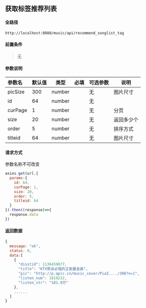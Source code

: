 ## 获取标签推荐列表

#### 全路径

```
http://localhost:8080/music/api/recommend_songlist_tag
```

#### 前置条件

> 无
>

#### 参数说明

| 参数名   | 默认值 | 类型   | 必填 | 可选参数                          | 说明               |
| :------- | ------ | ------ | ---- | --------------------------------- | ------------------ |
| picSize | 300 | number |     | 无 | 图片尺寸 |
| id | 64 | number |     | 无 |  |
| curPage | 1 | number |     | 无 | 分页 |
| size | 20 | number |     | 无 | 返回多少个 |
| order | 5 | number |     | 无 | 排序方式 |
| titleid | 64 | number |     | 无 | 图片尺寸 |

#### 请求方式

参数名称不可改变

```js
axios.get(url,{
  params:{
    id: 64,
    curPage: 1,
    size: 20,
    order: 5,
    titleid: 64
  }
}).then((response)=>{
  response.data
})
```

#### 返回数据

```js
{
  message: "ok",
  status: 0,
  data:[
    {
      "disstid": 1136459077,
      "title": "KTV聚会必唱的正能量金曲",
      "pic": "http://p.qpic.cn/music_cover/PiaZ..../300?n=1",
      "listen_num": 1819232,
      "listen_str": "181.9万"
    },
    ......
  ]
}
```

